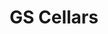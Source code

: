 ---
layout: info
type: Standard
title: GS Cellars
section: market
logo: placeholder
ratings:
phone:
email:
address:
description: Opposite Port Vila Markets
---